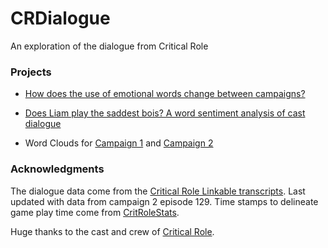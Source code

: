 # CRDialogue

An exploration of the dialogue from Critical Role

### Projects

-   [How does the use of emotional words change between
    campaigns?](https://github.com/KyleOfCanada/CRDialogue/blob/main/docs/spiderPlots.md)

-   [Does Liam play the saddest bois? A word sentiment analysis of cast
    dialogue](https://github.com/KyleOfCanada/CRDialogue/blob/main/docs/sentiments.md)

-   Word Clouds for [Campaign
    1](https://github.com/KyleOfCanada/CRDialogue/blob/main/docs/wordCloudsC1.md)
    and [Campaign
    2](https://github.com/KyleOfCanada/CRDialogue/blob/main/docs/wordCloudsC2.md)

### Acknowledgments

The dialogue data come from the [Critical Role Linkable
transcripts](https://kryogenix.org/crsearch/). Last updated with data
from campaign 2 episode 129. Time stamps to delineate game play time
come from [CritRoleStats](https://www.critrolestats.com/).

Huge thanks to the cast and crew of [Critical
Role](https://critrole.com/).
